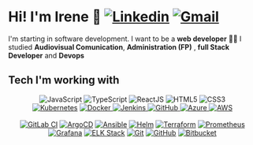 <h1>Hi! I'm Irene 👋 <a href="https://www.linkedin.com/in/irene-matamala-munyoz-49a83024b/" target="_blank"><img alt='Linkedin' src='https://img.shields.io/badge/-Linkedin-blue?style=flat-square&logo=Linkedin&logoColor=white' /></a> <a href="mailto:irenematamala@gmail.com" target="_blank"><img alt='Gmail' src='https://img.shields.io/badge/-Gmail-c14438?style=flat-square&logo=Gmail&logoColor=white' /></a></h1>

I'm starting in software development.
I want to be a **web developer** 👨‍💻
I studied **Audiovisual Comunication**, **Administration (FP)** ,  **full Stack Developer** and **Devops**

## Tech I'm working with
<div align="center">
  <img alt='JavaScript' src='https://img.shields.io/badge/-Javascript-F7DF1E?style=for-the-badge&logo=javascript&logoColor=white' /></a>
  <img alt='TypeScript' src='https://img.shields.io/badge/-TypeScript-3178C6?style=for-the-badge&logo=typescript&logoColor=white' /></a>
  <img alt='ReactJS' src='https://img.shields.io/badge/-ReactJS-61DAFB?style=for-the-badge&logo=react&logoColor=white' /></a> 
  <img alt='HTML5' src='https://img.shields.io/badge/-HTML5-E34F26?style=for-the-badge&logo=html5&logoColor=white' /></a>
  <img alt='CSS3' src='https://img.shields.io/badge/-CSS3-1572B6?style=for-the-badge&logo=css3&logoColor=white' /></a>
  </br>
  <a href="https://kubernetes.io/" target="_blank" rel="noopener">
  <img alt="Kubernetes" src="https://img.shields.io/badge/-Kubernetes-326CE5?style=for-the-badge&logo=kubernetes&logoColor=white" /></a>
  <a href="https://www.docker.com/" target="_blank" rel="noopener">
  <img alt="Docker" src="https://img.shields.io/badge/-Docker-2496ED?style=for-the-badge&logo=docker&logoColor=white" />
</a>
<a href="https://www.jenkins.io/" target="_blank" rel="noopener">
  <img alt="Jenkins" src="https://img.shields.io/badge/-Jenkins-F24E1E?style=for-the-badge&logo=jenkins&logoColor=white" />
</a>
<a href="https://github.com/" target="_blank" rel="noopener">
  <img alt="GitHub" src="https://img.shields.io/badge/-GitHub-181717?style=for-the-badge&logo=github&logoColor=white" />
</a>
<a href="https://azure.microsoft.com/" target="_blank" rel="noopener">
  <img alt="Azure" src="https://img.shields.io/badge/-Azure-0078D4?style=for-the-badge&logo=microsoft-azure&logoColor=white" />
</a>
<a href="https://aws.amazon.com/" target="_blank" rel="noopener">
  <img alt="AWS" src="https://img.shields.io/badge/-AWS-232F3E?style=for-the-badge&logo=amazonaws&logoColor=white" />
</a>
</a>

  <br/> 
  <br>
<a href='https://docs.gitlab.com/ee/ci/'><img alt='GitLab CI' src='https://img.shields.io/badge/-GitLab%20CI-FC6D26?style=for-the-badge&logo=gitlab&logoColor=white' /></a>
<a href='https://argo-cd.readthedocs.io/'><img alt='ArgoCD' src='https://img.shields.io/badge/-ArgoCD-EF7B4D?style=for-the-badge&logo=argo&logoColor=white' /></a>
<a href='https://www.ansible.com/'><img alt='Ansible' src='https://img.shields.io/badge/-Ansible-EE0000?style=for-the-badge&logo=ansible&logoColor=white' /></a>
<a href='https://helm.sh/'><img alt='Helm' src='https://img.shields.io/badge/-Helm-0F1689?style=for-the-badge&logo=helm&logoColor=white' /></a>
<a href='https://www.terraform.io/'><img alt='Terraform' src='https://img.shields.io/badge/-Terraform-7B42BC?style=for-the-badge&logo=terraform&logoColor=white' /></a>
<a href='https://prometheus.io/'><img alt='Prometheus' src='https://img.shields.io/badge/-Prometheus-E6522C?style=for-the-badge&logo=prometheus&logoColor=white' /></a>
<a href='https://grafana.com/'><img alt='Grafana' src='https://img.shields.io/badge/-Grafana-F46800?style=for-the-badge&logo=grafana&logoColor=white' /></a>
<a href='https://www.elastic.co/what-is/elk-stack'><img alt='ELK Stack' src='https://img.shields.io/badge/-ELK%20Stack-005571?style=for-the-badge&logo=elasticsearch&logoColor=white' /></a>
<a href='https://git-scm.com/'><img alt='Git' src='https://img.shields.io/badge/-Git-F05032?style=for-the-badge&logo=git&logoColor=white' /></a>
<a href='https://github.com/'><img alt='GitHub' src='https://img.shields.io/badge/-GitHub-181717?style=for-the-badge&logo=github&logoColor=white' /></a>
<a href='https://bitbucket.org/'><img alt='Bitbucket' src='https://img.shields.io/badge/-Bitbucket-0052CC?style=for-the-badge&logo=bitbucket&logoColor=white' /></a>

  <br/>
</div>
